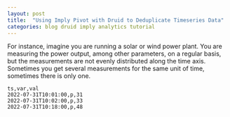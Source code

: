 ```yaml
---
layout: post
title:  "Using Imply Pivot with Druid to Deduplicate Timeseries Data"
categories: blog druid imply analytics tutorial
---
```


For instance, imagine you are running a solar or wind power plant. You are measuring the power output, among other parameters, on a regular basis, but the measurements are not evenly distributed along the time axis. Sometimes you get several measurements for the same unit of time, sometimes there is only one.



```csv
ts,var,val
2022-07-31T10:01:00,p,31
2022-07-31T10:02:00,p,33
2022-07-31T10:18:00,p,48
```
